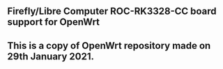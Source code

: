 ## Firefly/Libre Computer ROC-RK3328-CC board support for OpenWrt
## This is a copy of OpenWrt repository made on 29th January 2021.
